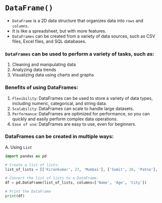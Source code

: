 # `DataFrame()`

- `DataFrame` is a 2D data structure that organizes data into `rows` and `columns`.
- It is like a spreadsheet, but with more features.
- `DataFrames` can be created from a variety of data sources, such as CSV files, Excel files, and SQL databases.

### `DataFrames` can be used to perform a variety of tasks, such as:

1. Cleaning and manipulating data
2. Analyzing data trends
3. Visualizing data using charts and graphs

### Benefits of using DataFrames:

1. `Flexibility`: DataFrames can be used to store a variety of data types, including numeric, categorical, and string data.
2. `Scalability`: DataFrames can scale to handle large datasets.
3. `Performance`: DataFrames are optimized for performance, so you can quickly and easily perform complex data operations.
4. `Ease of use`: DataFrames are easy to use, even for beginners.

### DataFrames can be created in multiple ways:

A. Using `List`
```python
import pandas as pd

# Create a list of lists:
list_of_lists = [['Kirankumar', 27, 'Mumbai'], ['Sumit', 26, 'Patna'], ['Suraj', 27, 'Bangalore']]

# Convert the list of lists to a DataFrame:
df = pd.DataFrame(list_of_lists, columns=['Name', 'Age', 'City'])

# Print the DataFrame
print(df)

```

